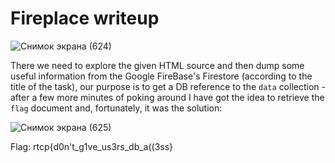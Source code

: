 # Fireplace writeup

![Снимок экрана (624)](https://user-images.githubusercontent.com/57829161/80567563-1b3e7d00-89fe-11ea-8165-abfdc09933ce.png)

There we need to explore the given HTML source and then dump some useful information from the Google FireBase's Firestore (according to the
title of the task), our purpose is to get a DB reference to the `data` collection - after a few more minutes of poking around I have got 
the idea to retrieve the `flag` document and, fortunately, it was the solution:

![Снимок экрана (625)](https://user-images.githubusercontent.com/57829161/80567569-1f6a9a80-89fe-11ea-9cdb-ef1449676dbb.png)

Flag: rtcp{d0n't_g1ve_us3rs_db_a((3ss}
